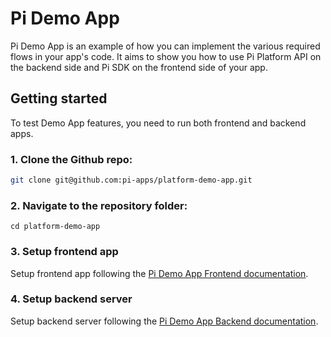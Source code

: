 
<!-- ---
layout: default
title: Setup
nav_order: 
--- -->

# Pi Demo App

Pi Demo App is an example of how you can implement the various required flows in your app's code. It aims to show you how to use Pi Platform API on the backend side and Pi SDK on the frontend side of your app. 

## Getting started

To test Demo App features, you need to run both frontend and backend apps.

### 1. Clone the Github repo:

```sh
git clone git@github.com:pi-apps/platform-demo-app.git
```

### 2. Navigate to the repository folder:

```
cd platform-demo-app
```

### 3. Setup frontend app 

Setup frontend app following the [Pi Demo App Frontend documentation](../demoAppFrontend).

### 4. Setup backend server

Setup backend server following the [Pi Demo App Backend documentation](../demoAppBackend).
